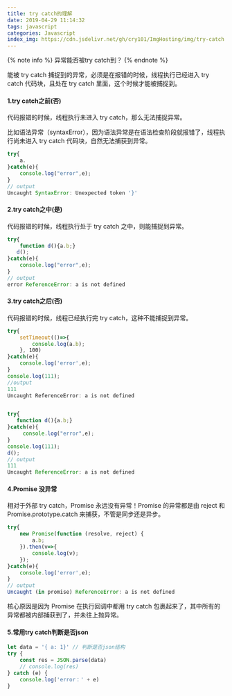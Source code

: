 ```yaml
---
title: try catch的理解
date: 2019-04-29 11:14:32
tags: javascript
categories: Javascript
index_img: https://cdn.jsdelivr.net/gh/cry101/ImgHosting/img/try-catch.jpg
---
```

{% note info %}
异常能否被try catch到？
{% endnote %}

能被 try catch 捕捉到的异常，必须是在报错的时候，线程执行已经进入 try catch 代码块，且处在 try catch 里面，这个时候才能被捕捉到。

#### 1.try catch之前(否)
代码报错的时候，线程执行未进入 try catch，那么无法捕捉异常。

比如语法异常（syntaxError），因为语法异常是在语法检查阶段就报错了，线程执行尚未进入 try catch 代码块，自然无法捕获到异常。
```javascript
try{
    a.
}catch(e){
    console.log("error",e);
}
// output
Uncaught SyntaxError: Unexpected token '}'
```

#### 2.try catch之中(是)
代码报错的时候，线程执行处于 try catch 之中，则能捕捉到异常。
```javascript
try{
    function d(){a.b;}
   d();
}catch(e){
    console.log("error",e);
}
// output
error ReferenceError: a is not defined
```

#### 3.try catch之后(否)
代码报错的时候，线程已经执行完 try catch，这种不能捕捉到异常。

```javascript
try{
    setTimeout(()=>{
        console.log(a.b);
    }, 100)
}catch(e){
    console.log('error',e);
}
console.log(111);
//output
111
Uncaught ReferenceError: a is not defined


try{
   function d(){a.b;}
}catch(e){
     console.log("error",e);
}
console.log(111);
d();
// output
111
Uncaught ReferenceError: a is not defined
```

#### 4.Promise 没异常
相对于外部 try catch，Promise 永远没有异常！Promise 的异常都是由 reject 和 Promise.prototype.catch 来捕获，不管是同步还是异步。
```javascript
try{
    new Promise(function (resolve, reject) {
        a.b;
    }).then(v=>{
        console.log(v);
    });
}catch(e){
    console.log('error',e);
}
// output
Uncaught (in promise) ReferenceError: a is not defined
```
核心原因是因为 Promise 在执行回调中都用 try catch 包裹起来了，其中所有的异常都被内部捕获到了，并未往上抛异常。

#### 5.常用try catch判断是否json
```javascript
let data = '{ a: 1}' // 判断是否json结构
try {
    const res = JSON.parse(data)
    // console.log(res)
} catch (e) {
    console.log('error：' + e)
}
```